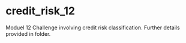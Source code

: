 # credit_risk_12

Moduel 12 Challenge involving credit risk classification. Further details provided in folder. 
